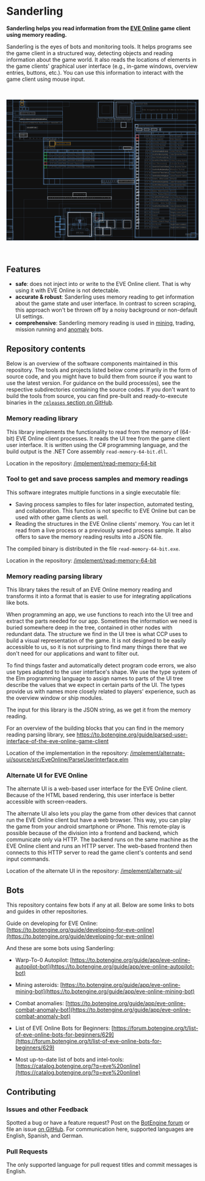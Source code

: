# Sanderling

**Sanderling helps you read information from the [EVE Online](https://www.eveonline.com) game client using memory reading.**

Sanderling is the eyes of bots and monitoring tools. It helps programs see the game client in a structured way, detecting objects and reading information about the game world. It also reads the locations of elements in the game clients' graphical user interface (e.g., in-game windows, overview entries, buttons, etc.). You can use this information to interact with the game client using mouse input.

<br>

![Visualization of data read from the EVE Online client memory.](guide/image/2020-07-12-visualize-ui-tree.png)

<br>

## Features

+ **safe**: does not inject into or write to the EVE Online client. That is why using it with EVE Online is not detectable.
+ **accurate & robust**: Sanderling uses memory reading to get information about the game state and user interface. In contrast to screen scraping, this approach won't be thrown off by a noisy background or non-default UI settings.
+ **comprehensive**: Sanderling memory reading is used in [mining](https://to.botengine.org/guide/app/eve-online-mining-bot), trading, mission running and [anomaly](https://to.botengine.org/guide/app/eve-online-combat-anomaly-bot) bots.

## Repository contents

Below is an overview of the software components maintained in this repository. The tools and projects listed below come primarily in the form of source code, and you might have to build them from source if you want to use the latest version. For guidance on the build process(es), see the respective subdirectories containing the source codes.
If you don't want to build the tools from source, you can find pre-built and ready-to-execute binaries in the [`releases` section on GitHub](https://github.com/Arcitectus/Sanderling/releases).

### Memory reading library

This library implements the functionality to read from the memory of (64-bit) EVE Online client processes. It reads the UI tree from the game client user interface. It is written using the C# programming language, and the build output is the .NET Core assembly `read-memory-64-bit.dll`.

Location in the repository: [/implement/read-memory-64-bit](/implement/read-memory-64-bit)

### Tool to get and save process samples and memory readings

This software integrates multiple functions in a single executable file:

+ Saving process samples to files for later inspection, automated testing, and collaboration. This function is not specific to EVE Online but can be used with other game clients as well.
+ Reading the structures in the EVE Online clients' memory. You can let it read from a live process or a previously saved process sample. It also offers to save the memory reading results into a JSON file.

The compiled binary is distributed in the file `read-memory-64-bit.exe`.

Location in the repository: [/implement/read-memory-64-bit](/implement/read-memory-64-bit)

### Memory reading parsing library

This library takes the result of an EVE Online memory reading and transforms it into a format that is easier to use for integrating applications like bots.

When programming an app, we use functions to reach into the UI tree and extract the parts needed for our app. Sometimes the information we need is buried somewhere deep in the tree, contained in other nodes with redundant data. The structure we find in the UI tree is what CCP uses to build a visual representation of the game. It is not designed to be easily accessible to us, so it is not surprising to find many things there that we don't need for our applications and want to filter out.

To find things faster and automatically detect program code errors, we also use types adapted to the user interface's shape. We use the type system of the Elm programming language to assign names to parts of the UI tree describe the values that we expect in certain parts of the UI. The types provide us with names more closely related to players' experience, such as the overview window or ship modules.

The input for this library is the JSON string, as we get it from the memory reading.

For an overview of the building blocks that you can find in the memory reading parsing library, see https://to.botengine.org/guide/parsed-user-interface-of-the-eve-online-game-client

Location of the implementation in the repository: [/implement/alternate-ui/source/src/EveOnline/ParseUserInterface.elm](/implement/alternate-ui/source/src/EveOnline/ParseUserInterface.elm)

### Alternate UI for EVE Online

The alternate UI is a web-based user interface for the EVE Online client. Because of the HTML based rendering, this user interface is better accessible with screen-readers.

The alternate UI also lets you play the game from other devices that cannot run the EVE Online client but have a web browser. This way, you can play the game from your android smartphone or iPhone. This remote-play is possible because of the division into a frontend and backend, which communicate only via HTTP. The backend runs on the same machine as the EVE Online client and runs an HTTP server. The web-based frontend then connects to this HTTP server to read the game client's contents and send input commands.

Location of the alternate UI in the repository: [/implement/alternate-ui/](/implement/alternate-ui/)

## Bots

This repository contains few bots if any at all. Below are some links to bots and guides in other repositories.

Guide on developing for EVE Online: [https://to.botengine.org/guide/developing-for-eve-online](https://to.botengine.org/guide/developing-for-eve-online)

And these are some bots using Sanderling:

+ Warp-To-0 Autopilot: [https://to.botengine.org/guide/app/eve-online-autopilot-bot](https://to.botengine.org/guide/app/eve-online-autopilot-bot)

+ Mining asteroids: [https://to.botengine.org/guide/app/eve-online-mining-bot](https://to.botengine.org/guide/app/eve-online-mining-bot)

+ Combat anomalies: [https://to.botengine.org/guide/app/eve-online-combat-anomaly-bot](https://to.botengine.org/guide/app/eve-online-combat-anomaly-bot)

+ List of EVE Online Bots for Beginners: [https://forum.botengine.org/t/list-of-eve-online-bots-for-beginners/629](https://forum.botengine.org/t/list-of-eve-online-bots-for-beginners/629)

+ Most up-to-date list of bots and intel-tools: [https://catalog.botengine.org/?q=eve%20online](https://catalog.botengine.org/?q=eve%20online)

## Contributing

### Issues and other Feedback

Spotted a bug or have a feature request? Post on the [BotEngine forum](https://forum.botengine.org) or file an issue [on GitHub](https://github.com/Arcitectus/Sanderling/issues).
For communication here, supported languages are English, Spanish, and German.


### Pull Requests

The only supported language for pull request titles and commit messages is English.

